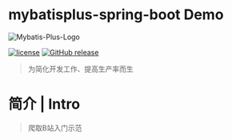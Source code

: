 # mybatisplus-spring-boot  Demo

![Mybatis-Plus-Logo](https://github.com/nico-tyan/springboot-webcollector/blob/master/springboot-webcollector/src/main/resources/banner.txt"logo")

[![license](https://img.shields.io/github/license/baomidou/mybatis-plus.svg?maxAge=2592000)](http://www.apache.org/licenses/LICENSE-2.0)
[![GitHub release](https://img.shields.io/github/release/baomidou/mybatis-plus.svg?maxAge=2592000)](https://github.com/baomidou/mybatis-plus)

> 为简化开发工作、提高生产率而生

# 简介 | Intro

> 爬取B站入门示范

